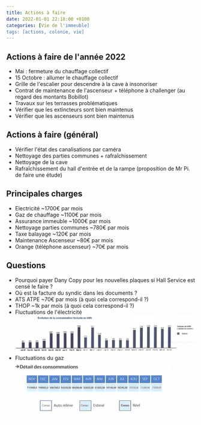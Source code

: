 ```yaml
---
title: Actions à faire
date: 2022-01-01 22:18:00 +0100
categories: [Vie de l'immeuble]
tags: [actions, colonie, vie]
---
```


## Actions à faire de l'année 2022
- Mai : fermeture du chauffage collectif 
- 15 Octobre : allumer le chauffage collectif
- Grille de l'escalier pour descendre à la cave à insonoriser
- Contrat de maintenance de l'ascenseur + téléphone à challenger (au regard des montants Bobillot)
- Travaux sur les terrasses problématiques
- Vérifier que les extincteurs sont bien maintenus
- Vérifier que les ascenseurs sont bien maintenus

## Actions à faire (général)
- Vérifier l'état des canalisations par caméra
- Nettoyage des parties communes + rafraîchissement 
- Nettoyage de la cave
- Rafraîchissement du hall d'entrée et de la rampe (proposition de Mr Pi. de faire une étude)

## Principales charges 
- Electricité ~1700€ par mois
- Gaz de chauffage ~1100€ par mois
- Assurance immeuble ~1000€ par mois
- Nettoyage parties communes ~780€ par mois
- Taxe balayage ~120€ par mois
- Maintenance Ascenseur ~80€ par mois
- Orange (téléphone ascenseur) ~70€ par mois

## Questions 
- Pourquoi payer Dany Copy pour les nouvelles plaques si Hall Service est censé le faire ?
- Où est la facture du syndic dans les documents ?
- ATS ATPE ~70€ par mois (à quoi cela correspond-il ?)
- THOP ~1k par mois (à quoi cela correspond-il ?)
- Fluctuations de l'électricité<br/>
![EDF](/assets/img/EDF20212022.JPG?raw=true "EDF")
- Fluctuations du gaz<br/>
![Gaz](/assets/img/Gaz2021.JPG?raw=true "EDF")